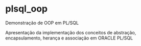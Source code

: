 # plsql_oop
Demonstração de OOP em PL/SQL

Apresentação da implementação dos conceitos de abstração, encapsulamento, herança e associação em ORACLE PL/SQL
